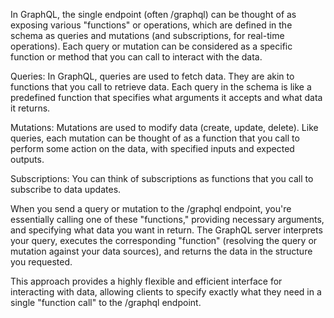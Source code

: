 In GraphQL, the single endpoint (often /graphql) can be thought of as exposing various "functions" or operations, which are defined in the schema as queries and mutations (and subscriptions, for real-time operations). Each query or mutation can be considered as a specific function or method that you can call to interact with the data.

Queries: In GraphQL, queries are used to fetch data. They are akin to functions that you call to retrieve data. Each query in the schema is like a predefined function that specifies what arguments it accepts and what data it returns.

Mutations: Mutations are used to modify data (create, update, delete). Like queries, each mutation can be thought of as a function that you call to perform some action on the data, with specified inputs and expected outputs.

Subscriptions: You can think of subscriptions as functions that you call to subscribe to data updates.

When you send a query or mutation to the /graphql endpoint, you're essentially calling one of these "functions," providing necessary arguments, and specifying what data you want in return. The GraphQL server interprets your query, executes the corresponding "function" (resolving the query or mutation against your data sources), and returns the data in the structure you requested.

This approach provides a highly flexible and efficient interface for interacting with data, allowing clients to specify exactly what they need in a single "function call" to the /graphql endpoint.